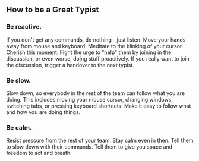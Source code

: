 ## How to be a Great Typist

### Be reactive.
If you don't get any commands, do nothing - just listen. 
Move your hands away from mouse and keyboard. 
Meditate to the blinking of your cursor. 
Cherish this moment. 
Fight the urge to "help" them by joining in the discussion, or even worse, doing stuff proactively.
If you really want to join the discussion, trigger a handover to the next typist.

### Be slow.
Slow down, so everybody in the rest of the team can follow what you are doing. 
This includes moving your mouse cursor, changing windows, switching tabs, or pressing keyboard shortcuts.
Make it easy to follow what and how you are doing things.

### Be calm.
Resist pressure from the rest of your team.
Stay calm even in then.
Tell them to slow down with their commands.
Tell them to give you space and freedom to act and breath.

